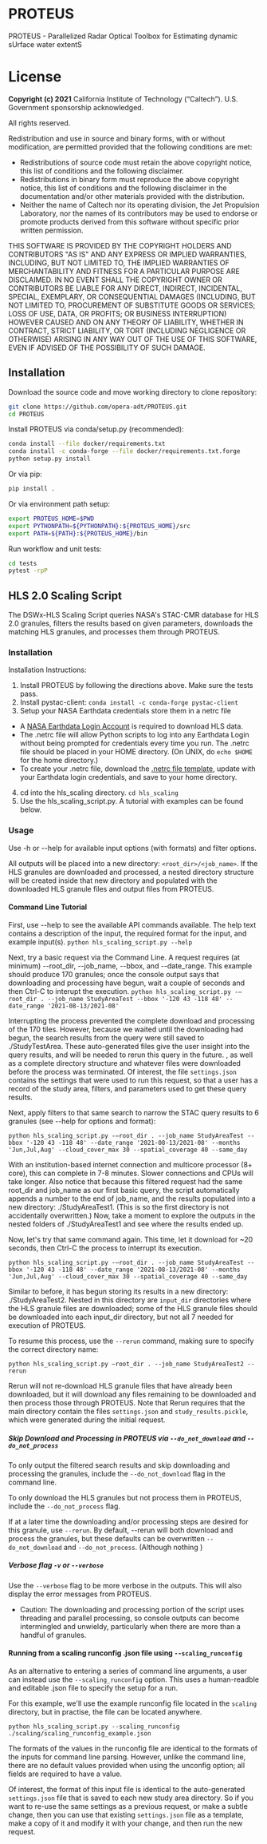 # PROTEUS
PROTEUS - Parallelized Radar Optical Toolbox for Estimating dynamic sUrface water extentS

# License
**Copyright (c) 2021** California Institute of Technology (“Caltech”). U.S. Government
sponsorship acknowledged.

All rights reserved.

Redistribution and use in source and binary forms, with or without modification, are permitted provided
that the following conditions are met:
* Redistributions of source code must retain the above copyright notice, this list of conditions and
the following disclaimer.
* Redistributions in binary form must reproduce the above copyright notice, this list of conditions
and the following disclaimer in the documentation and/or other materials provided with the
distribution.
* Neither the name of Caltech nor its operating division, the Jet Propulsion Laboratory, nor the
names of its contributors may be used to endorse or promote products derived from this software
without specific prior written permission.

THIS SOFTWARE IS PROVIDED BY THE COPYRIGHT HOLDERS AND CONTRIBUTORS "AS
IS" AND ANY EXPRESS OR IMPLIED WARRANTIES, INCLUDING, BUT NOT LIMITED TO,
THE IMPLIED WARRANTIES OF MERCHANTABILITY AND FITNESS FOR A PARTICULAR
PURPOSE ARE DISCLAIMED. IN NO EVENT SHALL THE COPYRIGHT OWNER OR
CONTRIBUTORS BE LIABLE FOR ANY DIRECT, INDIRECT, INCIDENTAL, SPECIAL,
EXEMPLARY, OR CONSEQUENTIAL DAMAGES (INCLUDING, BUT NOT LIMITED TO,
PROCUREMENT OF SUBSTITUTE GOODS OR SERVICES; LOSS OF USE, DATA, OR PROFITS;
OR BUSINESS INTERRUPTION) HOWEVER CAUSED AND ON ANY THEORY OF LIABILITY,
WHETHER IN CONTRACT, STRICT LIABILITY, OR TORT (INCLUDING NEGLIGENCE OR
OTHERWISE) ARISING IN ANY WAY OUT OF THE USE OF THIS SOFTWARE, EVEN IF
ADVISED OF THE POSSIBILITY OF SUCH DAMAGE.

## Installation

Download the source code and move working directory to clone repository:

```bash
git clone https://github.com/opera-adt/PROTEUS.git
cd PROTEUS
```

Install PROTEUS via conda/setup.py (recommended):

```bash
conda install --file docker/requirements.txt
conda install -c conda-forge --file docker/requirements.txt.forge
python setup.py install
```

Or via pip:

```bash
pip install .
```

Or via environment path setup:

```bash
export PROTEUS_HOME=$PWD
export PYTHONPATH=${PYTHONPATH}:${PROTEUS_HOME}/src
export PATH=${PATH}:${PROTEUS_HOME}/bin
```

Run workflow and unit tests:

```bash
cd tests
pytest -rpP
```

## HLS 2.0 Scaling Script

The DSWx-HLS Scaling Script queries NASA's STAC-CMR database for HLS 2.0 granules, filters the results based on given parameters, downloads the matching HLS granules, and processes them through PROTEUS.

### Installation

Installation Instructions:

1. Install PROTEUS by following the directions above. Make sure the tests pass.
2. Install pystac-client:
```conda install -c conda-forge pystac-client```
3. Setup your NASA Earthdata credentials store them in a netrc file
- A [NASA Earthdata Login Account](https://urs.earthdata.nasa.gov/) is required to download HLS data.
- The .netrc file will allow Python scripts to log into any Earthdata Login without being prompted for credentials every time you run. The .netrc file should be placed in your HOME directory. (On UNIX, do ```echo $HOME``` for the home directory.)
- To create your .netrc file, download the [.netrc file template](https://git.earthdata.nasa.gov/projects/LPDUR/repos/daac_data_download_python/browse/.netrc), update with your Earthdata login credentials, and save to your home directory.
4. cd into the hls_scaling directory. ```cd hls_scaling```
5. Use the hls_scaling_script.py. A tutorial with examples can be found below.


### Usage

Use -h or --help for available input options (with formats) and filter options.

All outputs will be placed into a new directory: ```<root_dir>/<job_name>```. If the HLS granules are downloaded and processed, a nested directory structure will be created inside that new directory and populated with the downloaded HLS granule files and output files from PROTEUS.

#### Command Line Tutorial

First, use --help to see the available API commands available. The help text contains a description of the input, the required format for the input, and example input(s).
```python hls_scaling_script.py --help```

Next, try a basic request via the Command Line. A request requires (at minimum) --root_dir, --job_name, --bbox, and --date_range. This example should produce 170 granules; once the console output says that downloading and processing have begun, wait a couple of seconds and then Ctrl-C to interupt the execution.
```python hls_scaling_script.py -–root_dir . --job_name StudyAreaTest --bbox '-120 43 -118 48' --date_range '2021-08-13/2021-08'```

Interrupting the process prevented the complete download and processing of the 170 tiles. However, because we waited until the downloading had begun, the search results from the query were still saved to ./StudyTestArea. These auto-generated files give the user insight into the query results, and will be needed to rerun this query in the future. , as well as a complete directory structure and whatever files were downloaded before the process was terminated. Of interest, the file ```settings.json``` contains the settings that were used to run this request, so that a user has a record of the study area, filters, and parameters used to get these query results.

Next, apply filters to that same search to narrow the STAC query results to 6 granules (see --help for options and format):

```python hls_scaling_script.py -–root_dir . --job_name StudyAreaTest --bbox '-120 43 -118 48' --date_range '2021-08-13/2021-08' --months 'Jun,Jul,Aug' --cloud_cover_max 30 --spatial_coverage 40 --same_day```

With an institution-based internet connection and multicore processor (8+ core), this can complete in 7-8 minutes. Slower connections and CPUs will take longer. Also notice that because this filtered request had the same root_dir and job_name as our first basic query, the script automatically appends a number to the end of job_name, and the results populated into a new directory: ./StudyAreaTest1. (This is so the first directory is not accidentally overwritten.) Now, take a moment to explore the outputs in the nested folders of ./StudyAreaTest1 and see where the results ended up.

Now, let's try that same command again. This time, let it download for ~20 seconds, then Ctrl-C the process to interrupt its execution.

```python hls_scaling_script.py -–root_dir . --job_name StudyAreaTest --bbox '-120 43 -118 48' --date_range '2021-08-13/2021-08' --months 'Jun,Jul,Aug' --cloud_cover_max 30 --spatial_coverage 40 --same_day```

Similar to before, it has begun storing its results in a new directory: ./StudyAreaTest2. Nested in this directory are `input_dir` directories where the HLS granule files are downloaded; some of the HLS granule files should be downloaded into each input_dir directory, but not all 7 needed for execution of PROTEUS.

To resume this process, use the ```--rerun``` command, making sure to specify the correct directory name:

```python hls_scaling_script.py –root_dir . --job_name StudyAreaTest2 --rerun```

Rerun will not re-download HLS granule files that have already been downloaded, but it will download any files remaining to be downloaded and then process those through PROTEUS. Note that Rerun requires that the main directory contain the files ```settings.json``` and ```study_results.pickle```, which were generated during the initial request.

##### Skip Download and Processing in PROTEUS via ```--do_not_download``` and ```--do_not_process```

To only output the filtered search results and skip downloading and processing the granules, include the ```--do_not_download``` flag in the command line.

To only download the HLS granules but not process them in PROTEUS, include the ```--do_not_process``` flag.

If at a later time the downloading and/or processing steps are desired for this granule, use ```--rerun```. By default, --rerun will both download and process the granules, but these defaults can be overwritten ```--do_not_download``` and ```--do_not_process```. (Although nothing )

##### Verbose flag ```-v``` or ```--verbose```

Use the ```--verbose``` flag to be more verbose in the outputs. This will also display the error messages from PROTEUS.
- Caution: The downloading and processing portion of the script uses threading and parallel processing, so console outputs can become intermingled and unwieldy, particularly when there are more than a handful of granules.

#### Running from a scaling runconfig .json file using ```--scaling_runconfig```

As an alternative to entering a series of command line arguments, a user can instead use the ```--scaling_runconfig``` option. This uses a human-readble and editable .json file to specify the setup for a run.

For this example, we'll use the example runconfig file located in the ```scaling``` directory, but in practise, the file can be located anywhere.

```python hls_scaling_script.py --scaling_runconfig ./scaling/scaling_runconfig_example.json```

The formats of the values in the runconfig file are identical to the formats of the inputs for command line parsing. However, unlike the command line, there are no default values provided when using the unconfig option; all fields are required to have a value.

Of interest, the format of this input file is identical to the auto-generated ```settings.json``` file that is saved to each new study area directory. So if you want to re-use the same settings as a previous request, or make a subtle change, then you can use that existing ```settings.json``` file as a template, make a copy of it and modify it with your change, and then run the new request.
